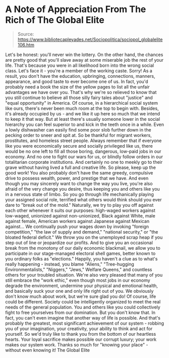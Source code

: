 # A Note of Appreciation From The Rich of The Global Elite

> Source: https://www.bibliotecapleyades.net/Sociopolitica/sociopol_globalelite106.htm

Let's be honest: you'll never win the
lottery.
On the other hand, the chances are pretty good that you'll slave away at
some miserable job the rest of your life. That's because you were in all
likelihood born into the wrong social class.
Let's face it - you're a member of the
working caste. Sorry!
As a result, you don't have the education, upbringing, connections,
manners, appearance, and good taste to ever become one of us. In fact,
you'd probably need a book the size of the yellow pages to list all the
unfair advantages we have over you.
That's why we're so relieved to know that
you still continue to believe all those silly fairy tales about
"justice" and "equal opportunity" in America.
Of course, in a hierarchical social system like ours, there's never been
much room at the top to begin with.
Besides, it's already occupied by us - and
we like it up here so much that we intend to keep it that way. But at
least there's usually someone lower in the social hierarchy you can feel
superior to and kick in the teeth once in a while.
Even a lowly dishwasher can easily find some
poor slob further down in the pecking order to sneer and spit at. So be
thankful for migrant workers, prostitutes, and homeless street people.
Always remember that if everyone like you were economically secure and
socially privileged like us, there would be no one left to fill all
those boring, dangerous, low-paid jobs in our economy. And no one to
fight our wars for us, or blindly follow orders in our totalitarian
corporate institutions. And certainly no one to meekly go to their grave
without having lived a full and creative life. So please, keep up the
good work!
You also probably don't have the same greedy, compulsive drive to
possess wealth, power, and prestige that we have. And even though you
may sincerely want to change the way you live, you're also afraid of the
very change you desire, thus keeping you and others like you in a
nervous state of limbo.
So you go through life mechanically playing
your assigned social role, terrified what others would think should you
ever dare to "break out of the mold."
Naturally, we try to play you off against each other whenever it suits
our purposes: high-waged workers against low-waged, unionized against
non-unionized, Black against White, male against female, American
workers against Japanese against Mexican against... We continually push
your wages down by invoking "foreign competition," "the law of supply
and demand," "national security," or "the bloated federal deficit."
We throw you on the unemployed scrap heap if
you step out of line or jeopardize our profits. And to give you an
occasional break from the monotony of our daily economic blackmail, we
allow you to participate in our stage-managed electoral shell games,
better known to you ordinary folks as "elections."
Happily, you haven't a clue as to what's
really happening - instead, you blame "Aliens," "Tree-hugging
Environmentalists," "Niggers," "Jews," Welfare Queens," and countless
others for your troubled situation.
We're also very pleased that many of you still embrace the "work ethic,"
even though most jobs in our economy degrade the environment, undermine
your physical and emotional health, and basically suck your one and only
life right out of you.
We obviously don't know much about work, but
we're sure glad you do!
Of course, life could be different. Society could be intelligently
organized to meet the real needs of the general population. You and
others like you could collectively fight to free yourselves from our
domination.
But you don't know that. In fact, you can't
even imagine that another way of life is possible. And that's probably
the greatest, most significant achievement of our system - robbing you
of your imagination, your creativity, your ability to think and act for
yourself.
So we'd truly like to thank you from the bottom of our heartless hearts.
Your loyal sacrifice makes possible our corrupt luxury; your work makes
our system work.
Thanks so much for "knowing your place" -
without even knowing it!
The Global Elite
